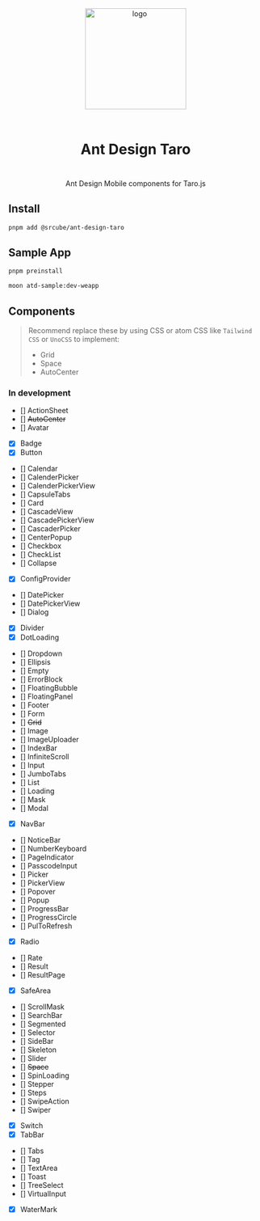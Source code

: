 <div align="center">

  <img src="https://gw.alipayobjects.com/zos/bmw-prod/b2c7ff8b-eba0-4af9-9dd5-0b5b17f42c57.svg" alt="logo" width="200" height="auto" />

  <h1 style="line-height: 80px">Ant Design Taro</h1>

  <p>Ant Design Mobile components for Taro.js</p>
</div>


## Install

```bash
pnpm add @srcube/ant-design-taro
```

## Sample App

```bash
pnpm preinstall

moon atd-sample:dev-weapp
```

## Components

> Recommend replace these by using CSS or atom CSS like `Tailwind CSS` or `UnoCSS` to implement:
>
> - Grid
> - Space
> - AutoCenter

### In development

- [] ActionSheet
- [] ~~AutoCenter~~
- [] Avatar
- [x] Badge
- [x] Button
- [] Calendar
- [] CalenderPicker
- [] CalenderPickerView
- [] CapsuleTabs
- [] Card
- [] CascadeView
- [] CascadePickerView
- [] CascaderPicker
- [] CenterPopup
- [] Checkbox
- [] CheckList
- [] Collapse
- [x] ConfigProvider
- [] DatePicker
- [] DatePickerView
- [] Dialog
- [x] Divider
- [x] DotLoading
- [] Dropdown
- [] Ellipsis
- [] Empty
- [] ErrorBlock
- [] FloatingBubble
- [] FloatingPanel
- [] Footer
- [] Form
- [] ~~Grid~~
- [] Image
- [] ImageUploader
- [] IndexBar
- [] InfiniteScroll
- [] Input
- [] JumboTabs
- [] List
- [] Loading
- [] Mask
- [] Modal
- [x] NavBar
- [] NoticeBar
- [] NumberKeyboard
- [] PageIndicator
- [] PasscodeInput
- [] Picker
- [] PickerView
- [] Popover
- [] Popup
- [] ProgressBar
- [] ProgressCircle
- [] PulToRefresh
- [x] Radio
- [] Rate
- [] Result
- [] ResultPage
- [x] SafeArea
- [] ScrollMask
- [] SearchBar
- [] Segmented
- [] Selector
- [] SideBar
- [] Skeleton
- [] Slider
- [] ~~Space~~
- [] SpinLoading
- [] Stepper
- [] Steps
- [] SwipeAction
- [] Swiper
- [x] Switch
- [x] TabBar
- [] Tabs
- [] Tag
- [] TextArea
- [] Toast
- [] TreeSelect
- [] VirtualInput
- [x] WaterMark
